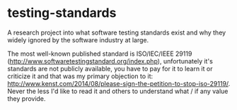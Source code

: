 # testing-standards

A research project into what software testing standards exist and why they widely ignored by the software industry at large.

The most well-known published standard is ISO/IEC/IEEE 29119 (http://www.softwaretestingstandard.org/index.php), unfortunately it's standards are not publicly available, you have to pay for it to learn it or criticize it and that was my primary objection to it: http://www.kenst.com/2014/08/please-sign-the-petition-to-stop-iso-29119/. Never the less I'd like to read it and others to understand what / if any value they provide. 
